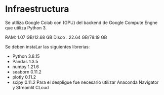 # Infraestructura

Se utIliza Google Colab con (GPU) del backend de Google Compute Engne que utiliza Python 3.

RAM: 1.07 GB/12.68 GB
Disco : 22.64 GB/78.19 GB

Se deben instaLar las siguientes librerias:

* Python 3.8.15
* Pandas 1.3.5
* numpy 1.21.6
* seaborn 0.11.2
* plotly 0.11.2
* scipy 0.11.2
Para el despligue fue necesario utilizar Anaconda Navigator y Streamlit CLoud

